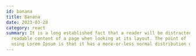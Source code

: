 ```yaml
---
id: banana
title: Banana
date: 2023-03-28
category: react
summary: It is a long established fact that a reader will be distracted by the
  readable content of a page when looking at its layout. The point of
  using Lorem Ipsum is that it has a more-or-less normal distribution of
---
```

